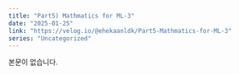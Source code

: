 ```yaml
---
title: "Part5) Mathmatics for ML-3"
date: "2025-01-25"
link: "https://velog.io/@ehekaanldk/Part5-Mathmatics-for-ML-3"
series: "Uncategorized"
---
```


본문이 없습니다.
